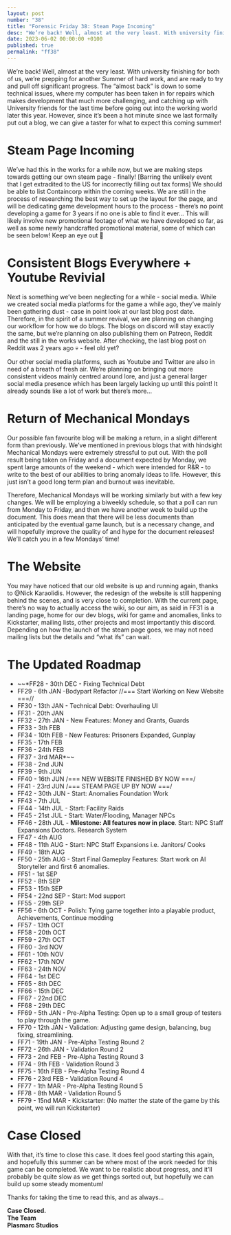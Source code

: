 ```yaml
---
layout: post
number: "38"
title: "Forensic Friday 38: Steam Page Incoming"
desc: "We’re back! Well, almost at the very least. With university finishing for both of us, we’re prepping for another Summer of hard work, and are ready to try and pull off significant progress. The “almost back” is down to some technical issues, where my computer has been taken in for repairs which makes development that much more challenging, and catching up with University friends for the last time before going out into the working world later this year. However, since it’s been a hot minute since we last formally put out a blog, we can give a taster for what to expect this coming summer!"
date: 2023-06-02 00:00:00 +0100
published: true
permalink: "ff38"
---
```


We’re back! Well, almost at the very least. With university finishing for both of us, we’re prepping for another Summer of hard work, and are ready to try and pull off significant progress. The “almost back” is down to some technical issues, where my computer has been taken in for repairs which makes development that much more challenging, and catching up with University friends for the last time before going out into the working world later this year. However, since it’s been a hot minute since we last formally put out a blog, we can give a taster for what to expect this coming summer!

# Steam Page Incoming

We’ve had this in the works for a while now, but we are making steps towards getting our own steam page - finally! [Barring the unlikely event that I get extradited to the US for incorrectly filling out tax forms] We should be able to list Containcorp within the coming weeks. We are still in the process of researching the best way to set up the layout for the page, and will be dedicating game development hours to the process - there’s no point developing a game for 3 years if no one is able to find it ever… This will likely involve new promotional footage of what we have developed so far, as well as some newly handcrafted promotional material, some of which can be seen below! Keep an eye out 👀

# Consistent Blogs Everywhere + Youtube Revivial

Next is something we’ve been neglecting for a while - social media. While we created social media platforms for the game a while ago, they’ve mainly been gathering dust - case in point look at our last blog post date. Therefore, in the spirit of a summer revival, we are planning on changing our workflow for how we do blogs. The blogs on discord will stay exactly the same, but we’re planning on also publishing them on Patreon, Reddit and the still in the works website. After checking, the last blog post on Reddit was 2 years ago 💀 - feel old yet? 

Our other social media platforms, such as Youtube and Twitter are also in need of a breath of fresh air. We’re planning on bringing out more consistent videos mainly centred around lore, and just a general larger social media presence which has been largely lacking up until this point! It already sounds like a lot of work but there’s more…

# Return of Mechanical Mondays

Our possible fan favourite blog will be making a return, in a slight different form than previously. We’ve mentioned in previous blogs that with hindsight Mechanical Mondays were extremely stressful to put out. With the poll result being taken on Friday and a document expected by Monday, we spent large amounts of the weekend - which were intended for R&R - to write to the best of our abilities to bring anomaly ideas to life. However, this just isn’t a good long term plan and burnout was inevitable.

Therefore, Mechanical Mondays will be working similarly but with a few key changes. We will be employing a biweekly schedule, so that a poll can run from Monday to Friday, and then we have another week to build up the document. This does mean that there will be less documents than anticipated by the eventual game launch, but is a necessary change, and will hopefully improve the quality of and hype for the document releases! We’ll catch you in a few Mondays’ time!

# The Website

You may have noticed that our old website is up and running again, thanks to @Nick Karaolidis. However, the redesign of the website is still happening behind the scenes, and is very close to completion. With the current page, there’s no way to actually access the wiki, so our aim, as said in FF31 is a landing page, home for our dev blogs, wiki for game and anomalies, links to Kickstarter, mailing lists, other projects and most importantly this discord. Depending on how the launch of the steam page goes, we may not need mailing lists but the details and “what ifs” can wait.

# The Updated Roadmap

* ~~*FF28 - 30th DEC - Fixing Technical Debt
* FF29 - 6th JAN -Bodypart Refactor //=== Start Working on New Website ===//
* FF30 - 13th JAN - Technical Debt: Overhauling UI
* FF31 - 20th JAN 
* FF32 - 27th JAN - New Features: Money and Grants, Guards
* FF33 - 3th FEB
* FF34 - 10th FEB - New Features: Prisoners Expanded, Gunplay
* FF35 - 17th FEB
* FF36 - 24th FEB
* FF37 - 3rd MAR*~~
* FF38 - 2nd JUN
* FF39 - 9th JUN
* FF40 - 16th JUN  /=== NEW WEBSITE FINISHED BY NOW ===/
* FF41 - 23rd JUN /=== STEAM PAGE UP BY NOW ===/
* FF42 -  30th JUN - Start: Anomalies Foundation Work
* FF43 - 7th JUL
* FF44 - 14th JUL -  Start: Facility Raids
* FF45 - 21st JUL - Start: Water/Flooding, Manager NPCs 
* FF46 - 28th JUL  - **Milestone: All features now in place**. Start: NPC Staff Expansions Doctors. Research System
* FF47 - 4th AUG
* FF48 - 11th AUG - Start: NPC Staff Expansions i.e. Janitors/ Cooks
* FF49 - 18th AUG
* FF50 - 25th AUG - Start Final Gameplay Features: Start work on AI Storyteller and first 6 anomalies.
* FF51 - 1st SEP 
* FF52 - 8th SEP
* FF53 - 15th SEP
* FF54 - 22nd SEP - Start: Mod support
* FF55 - 29th SEP
* FF56 - 6th OCT - Polish: Tying game together into a playable product, Achievements, Continue modding
* FF57 - 13th OCT
* FF58 - 20th OCT
* FF59 - 27th OCT
* FF60 - 3rd NOV
* FF61 - 10th NOV
* FF62 - 17th NOV
* FF63 - 24th NOV
* FF64 - 1st DEC
* FF65 - 8th DEC
* FF66 - 15th DEC
* FF67 - 22nd DEC
* FF68 - 29th DEC
* FF69 - 5th JAN - Pre-Alpha Testing: Open up to a small group of testers to play through the game.
* FF70 - 12th JAN - Validation: Adjusting game design, balancing, bug fixing, streamlining.
* FF71 - 19th JAN - Pre-Alpha Testing Round 2
* FF72 - 26th JAN - Validation Round 2
* FF73 - 2nd FEB - Pre-Alpha Testing Round 3
* FF74 - 9th FEB - Validation Round 3
* FF75 - 16th FEB - Pre-Alpha Testing Round 4
* FF76 - 23rd FEB - Validation Round 4
* FF77 - 1th MAR - Pre-Alpha Testing Round 5
* FF78 - 8th MAR - Validation Round 5
* FF79 - 15nd MAR - Kickstarter: (No matter the state of the game by this point, we will run Kickstarter)

# Case Closed

With that, it’s time to close this case. It does feel good starting this again, and hopefully this summer can be where most of the work needed for this game can be completed. We want to be realistic about progress, and it’ll probably be quite slow as we get things sorted out, but hopefully we can build up some steady momentum!

Thanks for taking the time to read this, and as always…

**Case Closed.**\
**The Team**\
**Plasmarc Studios**
